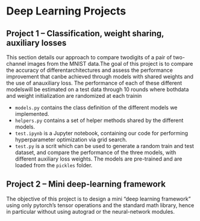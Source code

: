 # Deep Learning Projects
## Project 1 – Classification, weight sharing, auxiliary losses
This  section  details  our  approach  to  compare  twodigits  of  a  pair  of  two-channel  images  from  the  MNIST  data.The  goal  of  this  project  is  to  compare  the  accuracy  of  differentarchitectures and assess the performance improvement that canbe achieved through models with shared weights and the use of anauxiliary loss. The performance of each of these different modelswill  be  estimated  on  a  test  data  through  10  rounds  where  bothdata  and  weight  initialization  are  randomized  at  each  trainin
  * `models.py` contains the class definition of the different models we implemented.
  * `helpers.py` contains a set of helper methods shared by the different models.
  * `test.ipynb` is a Jupyter notebook, containing our code for performing hyperparameter optimization via grid search.
  * `test.py` is a scrit which can be used to generate a random train and test dataset, and compare the performance of the three models, with different auxiliary loss weights. The models are pre-trained and are loaded from the `pickles` folder.

## Project 2 – Mini deep-learning framework
The objective of this project is to design a mini “deep learning framework” using only pytorch’s
tensor operations and the standard math library, hence in particular without using autograd or the
neural-network modules.
